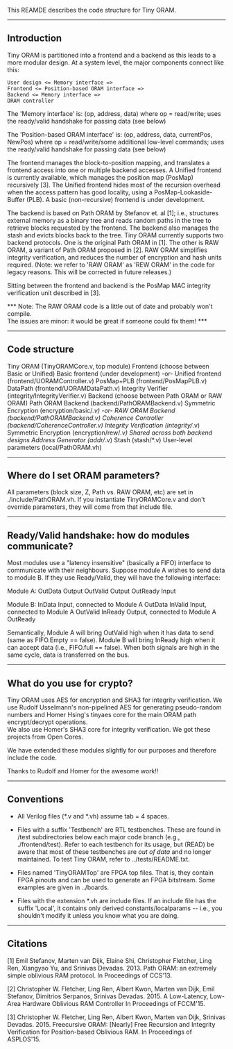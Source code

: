 
This REAMDE describes the code structure for Tiny ORAM.

--------------------------------------------------------------------------------
Introduction
--------------------------------------------------------------------------------

Tiny ORAM is partitioned into a frontend and a backend as this leads to a more
modular design.  At a system level, the major components connect like this:

	User design <= Memory interface =>
	Frontend <= Position-based ORAM interface =>
	Backend <= Memory interface =>
	DRAM controller

The 'Memory interface' is:
  (op, address, data) where op = read/write;
  uses the ready/valid handshake for passing data (see below)

The 'Position-based ORAM interface' is:
  (op, address, data, currentPos, NewPos)
  where op = read/write/some additional low-level commands;
  uses the ready/valid handshake for passing data (see below)

The frontend manages the block-to-position mapping, and translates a frontend
access into one or multiple backend accesses.  A Unified frontend is currently
available, which manages the position map (PosMap) recursively [3].  The Unified
frontend hides most of the recursion overhead when the access pattern has good
locality, using a PosMap-Lookaside-Buffer (PLB).  A basic (non-recursive)
frontend is under development.

The backend is based on Path ORAM by Stefanov et. al [1]; i.e., structures
external memory as a binary tree and reads random paths in the tree to retrieve
blocks requested by the frontend.  The backend also manages the stash and evicts
blocks back to the tree.  Tiny ORAM currently supports two backend protocols.
One is the original Path ORAM in [1].  The other is RAW ORAM, a variant of
Path ORAM proposed in [2].  RAW ORAM simplifies integrity verification, and
reduces the number of encryption and hash units required.  (Note: we refer to
'RAW ORAM' as 'REW ORAM' in the code for legacy reasons.  This will be
corrected in future releases.)

Sitting between the frontend and backend is the PosMap MAC integrity verification 
unit described in [3].

*** Note: The RAW ORAM code is a little out of date and probably won't compile.  
	The issues are minor: it would be great if someone could fix them! ***

--------------------------------------------------------------------------------
Code structure
--------------------------------------------------------------------------------

Tiny ORAM								(TinyORAMCore.v, top module)
	Frontend 							(choose between Basic or Unified)
		Basic frontend					(under development)
		-or- Unified frontend			(frontend/UORAMController.v)
			PosMap+PLB					(frontend/PosMapPLB.v)
			DataPath					(frontend/UORAMDataPath.v)
		Integrity Verifier				(integrity/IntegrityVerifier.v)
	Backend								(choose between Path ORAM or RAW ORAM)
		Path ORAM Backend 				(backend/PathORAMBackend.v)
			Symmetric Encryption		(encryption/basic/*.v)
		-or- RAW ORAM Backend 			(backend/PathORAMBackend.v)
			Coherence Controller		(backend/CoherenceController.v)
			Integrity Verification		(integrity/*.v)
			Symmetric Encryption		(encryption/rew/*.v)
		Shared across both backend designs
			Address Generator			(addr/*.v)
			Stash						(stash/*.v)
	User-level parameters				(local/PathORAM.vh)

--------------------------------------------------------------------------------
Where do I set ORAM parameters?
--------------------------------------------------------------------------------
	
All parameters (block size, Z, Path vs. RAW ORAM, etc) are set in 
./include/PathORAM.vh.  If you instantiate TinyORAMCore.v	and don't override 
parameters, they will come from that include file.
		
--------------------------------------------------------------------------------
Ready/Valid handshake: how do modules communicate?
--------------------------------------------------------------------------------
		
Most modules use a "latency insensitive" (basically a FIFO) interface to 
communicate with their neighbours.  Suppose module A wishes to send data to 
module B.  If they use Ready/Valid, they will have the following interface:	
		
Module A:
	OutData		Output
	OutValid	Output
	OutReady	Input
		
Module B:
	InData		Input, connected to Module A OutData
	InValid		Input, connected to Module A OutValid
	InReady		Output, connected to Module A OutReady
	
Semantically, Module A will bring OutValid high when it has data to send (same 
as FIFO.Empty == false).  Module B will bring InReady high when it can accept 
data (i.e., FIFO.full == false).  When both signals are high in the same cycle, 
data is transferred on the bus.
	
--------------------------------------------------------------------------------
What do you use for crypto?
--------------------------------------------------------------------------------	
	
Tiny ORAM uses AES for encryption and SHA3 for integrity verification.  We use 
Rudolf Usselmann's non-pipelined AES for generating pseudo-random numbers and 
Homer Hsing's tinyaes core for the main ORAM path encrypt/decrypt operations.  
We also use Homer's SHA3 core for integrity verification.  We got these projects 
from Open Cores.

We have extended these modules slightly for our purposes and therefore include 
the code.

Thanks to Rudolf and Homer for the awesome work!!
	
--------------------------------------------------------------------------------
Conventions
--------------------------------------------------------------------------------

- 	All Verilog files (*.v and *.vh) assume tab = 4 spaces.

- 	Files with a suffix 'Testbench' are RTL testbenches.  These are found in
	/test subdirectories below each major code branch (e.g., ./frontend/test).
	Refer to each testbench for its usage, but (READ) be aware that most of
	these testbenches are _out of data_ and no longer maintained.  To test Tiny
	ORAM, refer to ../tests/README.txt.

-	Files named 'TinyORAMTop' are FPGA top files.  That is, they contain FPGA
	pinouts and can be used to generate an FPGA bitstream.  Some examples are
	given in ../boards.

-	Files with the extension *.vh are include files.  If an include file has the
	suffix 'Local', it contains only derived constants/localparams -- i.e., you
	shouldn't modify it unless you know what you are doing.

--------------------------------------------------------------------------------
Citations
--------------------------------------------------------------------------------

[1] Emil Stefanov, Marten van Dijk, Elaine Shi, Christopher Fletcher, Ling Ren,
	Xiangyao Yu, and Srinivas Devadas. 2013.
	Path ORAM: an extremely simple oblivious RAM protocol.
	In Proceedings of CCS'13.

[2] Christopher W. Fletcher, Ling Ren, Albert Kwon, Marten van Dijk, 
	Emil Stefanov, Dimitrios Serpanos, Srinivas Devadas. 2015.
	A Low-Latency, Low-Area Hardware Oblivious RAM Controller
	In Proceedings of FCCM'15.
	
[3]	Christopher W. Fletcher, Ling Ren, Albert Kwon, Marten van Dijk, 
	Srinivas Devadas. 2015.
	Freecursive ORAM: [Nearly] Free Recursion and Integrity Verification for 
	Position-based Oblivious RAM.
	In Proceedings of ASPLOS'15.
	